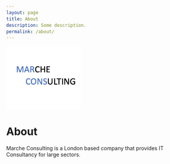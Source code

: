 ```yaml
---
layout: page
title: About
description: Some description.
permalink: /about/
---
```


<img class="img-rounded" src="/assets/img/uploads/logoMarcheConsulting.png" alt="Hernan Saltiveri" width="200">

# About

Marche Consulting is a London based company that provides IT Consultancy for large sectors.
